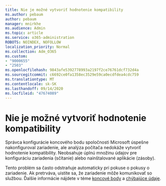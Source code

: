 ```yaml
---
title: Nie je možné vytvoriť hodnotenie kompatibility
ms.author: pebaum
author: pebaum
manager: mnirkhe
ms.audience: Admin
ms.topic: article
ms.service: o365-administration
ROBOTS: NOINDEX, NOFOLLOW
localization_priority: Normal
ms.collection: Adm_O365
ms.custom:
- "9000655"
- "2503"
ms.openlocfilehash: 9843afe5392778993a2197f2ce76761dcf732d4a
ms.sourcegitcommit: c6692ce0fa1358ec3529e59ca0ecdfdea4cdc759
ms.translationtype: MT
ms.contentlocale: sk-SK
ms.lasthandoff: 09/14/2020
ms.locfileid: "47674089"
---
```

# <a name="cant-create-a-compatibility-assessment"></a>Nie je možné vytvoriť hodnotenie kompatibility

Správca konfigurácie koncového bodu spoločnosti Microsoft úspešne nakonfiguroval zariadenie, ale analýza počítača nedokáže vytvoriť hodnotenie kompatibility. Neobsahuje úplnú množinu údajov pre konfiguráciu zariadenia (sčítanie) alebo nainštalované aplikácie (zásoby).

Tento problém sa často odstraňuje automaticky pri pokuse o pokusy o zariadenie. Ak pretrváva, uistite sa, že zariadenie môže komunikovať so službou. Ďalšie informácie nájdete v téme [koncové body](https://docs.microsoft.com/configmgr/desktop-analytics/enable-data-sharing#endpoints) a [chýbajúce údaje](https://docs.microsoft.com/configmgr/desktop-analytics/monitor-connection-health#missing-data).
